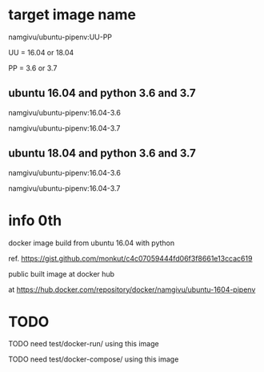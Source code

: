 # target image name
namgivu/ubuntu-pipenv:UU-PP

UU = 16.04 or 18.04

PP = 3.6 or 3.7

## ubuntu 16.04 and python 3.6 and 3.7
namgivu/ubuntu-pipenv:16.04-3.6

namgivu/ubuntu-pipenv:16.04-3.7

## ubuntu 18.04 and python 3.6 and 3.7
namgivu/ubuntu-pipenv:16.04-3.6

namgivu/ubuntu-pipenv:16.04-3.7



# info 0th

docker image build from ubuntu 16.04 with python 

ref. https://gist.github.com/monkut/c4c07059444fd06f3f8661e13ccac619

public built image at docker hub

at https://hub.docker.com/repository/docker/namgivu/ubuntu-1604-pipenv


# TODO 
TODO need test/docker-run/ using this image

TODO need test/docker-compose/ using this image
